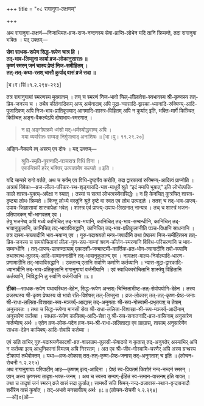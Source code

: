 +++
title = "०८ रागानुगा-लक्षणम्"

+++

अथ रागानुगा-लक्षणं—निजाभिमत-व्रज-राज-नन्दनस्य सेवा-प्राप्ति-लोभेन यदि तानि क्रियन्ते, तदा रागानुगा भक्तिः । यद् उक्तम्— 

**सेवा साधक-रूपेण सिद्ध-रूपेण चात्र हि । \
तद्-भाव-लिप्सुना कार्या व्रज-लोकानुसारतः ॥**  
**कृष्णं स्मरन् जनं चास्य प्रेष्ठं निज-समीहितम् ।**  
**तत्-तत्-कथा-रतश् चासौ कुर्याद् वासं व्रजे सदा ॥**

[भ।र।सिं।१.२.२९४-२९३]

तत्र रागानुगायां स्मरणस्य मुख्यत्वम् । तच् च स्मरणं निज-भावो चिल्-लीलावेश-स्वभावस्य श्री-कृष्णस्य तत्-प्रिय-जनस्य च । तथैव कीर्तनादिकम् अप्य् अर्चनादाव् अपि मुद्रा-न्यासादि-द्वारका-ध्यानादि-रुक्मिण्य्-आदि-पूजादिकम् अपि निज-भाव-प्रातिकूल्याद् आगमादि-शास्त्र-विहितम् अपि न कुर्याद् इति, भक्ति-मार्गे किञ्चित् किञ्चित् अङ्ग-वैकल्येऽपि दोषाभाव-स्मरणात् । 

> न ह्य् अङ्गोपक्रमे ध्वंसो मद्-धर्मस्योद्धवाण्व् अपि ।  
> मया व्यवसितः सम्यङ् निर्गुणत्वाद् अनाशिषः ॥ [भा।पु। ११.२९.२०] 

अङ्गि-वैकल्ये त्व् अस्त्य् एव दोषः । यद् उक्तम्— 

> श्रुति-स्मृति-पुराणादि-पञ्चरात्र विधिं विना ।  
> एकान्तिकी हरेर् भक्तिर् उत्पातायैव कल्पते ॥ इति ।

यदि चान्तरे रागो वर्तते, अथ च सर्वम् एव विधि-दृष्ट्यैव करोति, तदा द्वारकायां रुक्मिण्य्-आदित्वं प्राप्नोति ।  
अत्रायं विवेकः—व्रज-लीला-परिकर-स्थ-शृङ्गारादि-भाव-माधुर्ये श्रुते “इदं ममापि भूयात्” इति लोभोत्पत्ति-काले शास्त्र-युक्त्य्-अपेक्षा न स्यात् । तस्यां च सत्यां लोभत्वस्यैवासिद्धेः । न हि केनचित् कुत्रचित् शास्त्र-दृष्ट्या लोभः क्रियते । किन्तु लोभ्ये वस्तुनि श्रुते दृष्टे वा स्वत एव लोभ उत्पद्यते । ततश् च तद्-भाव-प्राप्त्य्-उपाय-जिज्ञासायां शास्त्रापेक्षा भवेत् । शास्त्र एवं प्राप्त्य्-उपाय-लिखनात् नान्यत्र । तच् च शास्त्रं भजन-प्रतिपादकम् श्री-भागवतम् एव ।  
तेषु भजनेष्व् अपि मध्ये कानिचित् तद्-भाव-मयानि, कानिचित् तद्-भाव-सम्बन्धीनि, कानिचित् तद्-भावानुकूलानि, कानिचित् तद्-भावाविरुद्धानि, कानिचित् तद्-भाव-प्रतिकूलानीति पञ्च-विधानि साधनानि । तत्र दास्य-सख्यादीनि भाव-मयान्य् एव । गुरु-पदाश्रयतो मन्त्र-जपादीनि तथा प्रेष्ठस्य निज-समीहितस्य तत्-प्रिय-जनस्य च समयोचितानां लीला-गुण-रूप-नाम्नां श्रवण-कीर्तन-स्मरणानि विविध-परिचरणानि च भाव-सम्बन्धीनि । तत्-प्राप्त्य्-उत्कण्ठायाम् एकादशी-जन्माष्टमी-कार्त्तिक-व्रत-भोग-त्यागादीनि तपो-रूपाणि तथाश्वत्थ-तुलस्य्-आदि-सम्माननादीनि तद्-भावानुकूलान्य् एव । नामाक्षर-माल्य-निर्माल्यादि-धारण-प्रणामादीनि तद्-भावाविरुद्धानि । उक्तान्य् एतानि सर्वाणि कर्माणि कर्तव्यानि । न्यास-मुद्रा-द्वारकादि-ध्यानादीनि तद्-भाव-प्रतिकूलानि रागानुगायां वर्जनीयानि । एवं स्वाधिकारोचितानि शास्त्रेषु विहितानि कर्तव्यानि, निषिद्धानि तु सर्वाणि वर्जनीयानि ॥८॥

**टीका**—साधक-रूपेण यथावस्थित-देहेन, सिद्ध-रूपेण अन्तश्-चिन्तिताभीष्ट-तत्-सेवोपयोगि-देहेन । तस्य व्रजस्थस्य श्री-कृष्ण प्रेष्थस्य यो भावो रति-विशेषस् तल्-लिप्सुना । व्रज-लोकास् तत्-तत्-कृष्ण-प्रेष्ठ-जनाः श्री-राधा-ललिता-विशाखा-रूप-मञ्जर्य्-आद्यास् तद्-अनुगताः श्री-रूप-गोस्वामी-प्रभृतयश् च तेषाम् अनुसारतः । तथा च सिद्ध-रूपेणा मानसी सेवा श्री-राधा-ललिता-विशाखा-श्री-रूप-मञ्जर्य्-आदीनाम् अनुसारेण कर्तव्या । साधक-रूपेण कायिक्य्-आदि-सेवा तु श्री-रूप-सनातनादि-व्रज-वासिनाम् अनुसारेण कर्तव्येत्य् अर्थः । एतेन व्रज-लोक-पदेन व्रज-स्थ-श्री-राधा-ललिताद्या एव ग्राह्यास्, तासाम् अनुसारेणैव साधक-देहेन कायिक्य्-आदि-सेवापि कर्तव्या । 

एवं सति ताभिर् गुरु-पदाश्रयणैकादशी-व्रत-शालग्राम-तुलसी-सेवादयो न कृतास् तद्-अनुगतेर् अस्माभिर् अपि न कर्तव्या इत्य् आधुनिकानां विमतम् अपि निरस्तम् । अत एव श्री-जीव-गोस्वामि-चरणैर् अपि अस्य ग्रन्थस्य टीकायां तथैवोक्तम् । यथा—व्रज-लोकास् तत्-तत्-कृष्ण-प्रेष्ठ-जनास् तद्-अनुगताश् च इति ॥ (लोचन-रोचनी १.२.२९५)  
अथ रागानुगायाः परिपाटीम् आह—कृष्णम् इत्य्-आदिना । प्रेष्ठं स्व-प्रियतमं किशोरं नन्द-नन्दनं स्मरन् । एवम् अस्य कृष्णस्य तादृश-भक्त-जनम् । अथ च स्वस्य सम्यग्-ईहितं स्व-समान-वासनम् इति यावत् । तथा च तादृशं जनं स्मरन् व्रजे वासं सदा कुर्यात्। सामर्थ्ये सति श्रिमन्-नन्द-व्रजावास-स्थान-वृन्दावनादौ शरीरेण वासं कुर्यात् । तद्-अभावे मनसापीत्य् अर्थः ॥८॥ (लोचन-रोचनी १.२.२९४)  
—ओ)०(ओ—
